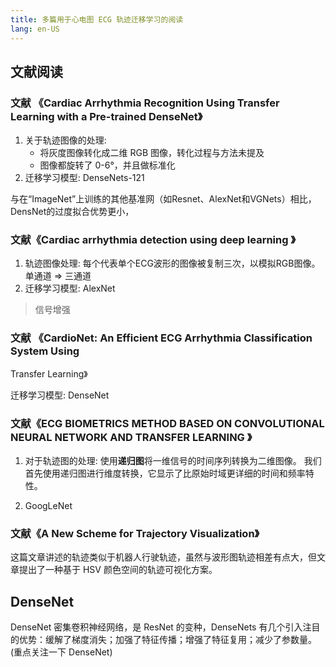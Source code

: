 ```yaml
---
title: 多篇用于心电图 ECG 轨迹迁移学习的阅读
lang: en-US
---
```



## 文献阅读
### 文献 《Cardiac Arrhythmia Recognition Using Transfer Learning with a Pre-trained DenseNet》
1. 关于轨迹图像的处理:
   + 将灰度图像转化成二维 RGB 图像，转化过程与方法未提及
   + 图像都旋转了 0-6°，并且做标准化
2. 迁移学习模型: DenseNets-121

与在“ImageNet”上训练的其他基准网（如Resnet、AlexNet和VGNets）相比，DensNet的过度拟合优势更小，

### 文献《Cardiac arrhythmia detection using deep learning 》
1. 轨迹图像处理:
   每个代表单个ECG波形的图像被复制三次，以模拟RGB图像。 单通道 => 三通道
2. 迁移学习模型: AlexNet

> 信号增强

### 文献 《CardioNet: An Efficient ECG Arrhythmia Classification System Using 
Transfer Learning》

迁移学习模型: DenseNet


### 文献《ECG BIOMETRICS METHOD BASED ON CONVOLUTIONAL NEURAL NETWORK AND TRANSFER LEARNING 》

1. 对于轨迹图的处理:
   使用**递归图**将一维信号的时间序列转换为二维图像。 我们首先使用递归图进行维度转换，它显示了比原始时域更详细的时间和频率特性。 

2. GoogLeNet

### 文献《A New Scheme for Trajectory Visualization》
这篇文章讲述的轨迹类似于机器人行驶轨迹，虽然与波形图轨迹相差有点大，但文章提出了一种基于 HSV 颜色空间的轨迹可视化方案。



## DenseNet
DenseNet 密集卷积神经网络，是 ResNet 的变种，DenseNets 有几个引入注目的优势：缓解了梯度消失；加强了特征传播；增强了特征复用；减少了参数量。(重点关注一下 DenseNet)
